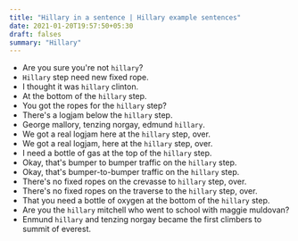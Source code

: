 ```yaml
---
title: "Hillary in a sentence | Hillary example sentences"
date: 2021-01-20T19:57:50+05:30
draft: falses
summary: "Hillary"
---
```

- Are you sure you're not `hillary`?
- `Hillary` step need new fixed rope.
- I thought it was `hillary` clinton.
- At the bottom of the `hillary` step.
- You got the ropes for the `hillary` step?
- There's a logjam below the `hillary` step.
- George mallory, tenzing norgay, edmund `hillary`.
- We got a real logjam here at the `hillary` step, over.
- We got a real logjam, here at the `hillary` step, over.
- I need a bottle of gas at the top of the `hillary` step.
- Okay, that's bumper to bumper traffic on the `hillary` step.
- Okay, that's bumper-to-bumper traffic on the `hillary` step.
- There's no fixed ropes on the crevasse to `hillary` step, over.
- There's no fixed ropes on the traverse to the `hillary` step, over.
- That you need a bottle of oxygen at the bottom of the `hillary` step.
- Are you the `hillary` mitchell who went to school with maggie muldovan?
- Enmund `hillary` and tenzing norgay became the first climbers to summit of everest.
                 
